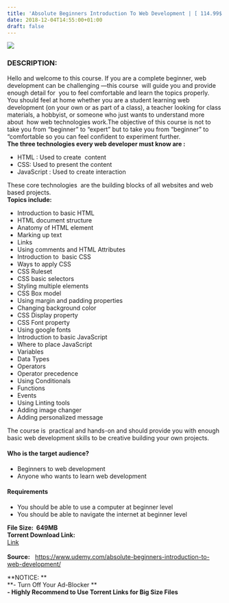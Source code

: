 ```yaml
---
title: 'Absolute Beginners Introduction To Web Development | [ 114.99$ Course For Free ]'
date: 2018-12-04T14:55:00+01:00
draft: false
---
```


[![](https://4.bp.blogspot.com/-rhyoJ_uN8hc/XAaGl7DkJOI/AAAAAAAAAic/YBry2rq0C2Uf9MHEgeyoRqlONGJBJFK3gCLcBGAs/s640/Absolute-Beginners-Introduction-to-web-development.jpg)](https://4.bp.blogspot.com/-rhyoJ_uN8hc/XAaGl7DkJOI/AAAAAAAAAic/YBry2rq0C2Uf9MHEgeyoRqlONGJBJFK3gCLcBGAs/s1600/Absolute-Beginners-Introduction-to-web-development.jpg)

### DESCRIPTION:

Hello and welcome to this course. If you are a complete beginner, web development can be challenging —this course  will guide you and provide enough detail for  you to feel comfortable and learn the topics properly.  You should feel at home whether you are a student learning web development (on your own or as part of a class), a teacher looking for class materials, a hobbyist, or someone who just wants to understand more about  how web technologies work.The objective of this course is not to take you from “beginner” to “expert” but to take you from “beginner” to “comfortable so you can feel confident to experiment further.  
**The three technologies every web developer must know are :**  

*   HTML : Used to create  content
*   CSS: Used to present the content
*   JavaScript : Used to create interaction

These core technologies  are the building blocks of all websites and web based projects.  
**Topics include:**  

*   Introduction to basic HTML
*   HTML document structure
*   Anatomy of HTML element
*   Marking up text
*   Links
*   Using comments and HTML Attributes
*   Introduction to  basic CSS
*   Ways to apply CSS
*   CSS Ruleset
*   CSS basic selectors
*   Styling multiple elements
*   CSS Box model
*   Using margin and padding properties
*   Changing background color
*   CSS Display property
*   CSS Font property
*   Using google fonts
*   Introduction to basic JavaScript
*   Where to place JavaScript
*   Variables
*   Data Types
*   Operators
*   Operator precedence
*   Using Conditionals
*   Functions
*   Events
*   Using Linting tools
*   Adding image changer
*   Adding personalized message

The course is  practical and hands-on and should provide you with enough basic web development skills to be creative building your own projects.  

#### Who is the target audience?

*   Beginners to web development
*   Anyone who wants to learn web development

#### Requirements

*   You should be able to use a computer at beginner level
*   You should be able to navigate the internet at beginner level

**File Size:  649MB**  
**Torrent Download Link:**  
 [Link](http://turboagram.com/18521555/absolute-beginners-torrentlink)  
   
**Source:**   https://www.udemy.com/absolute-beginners-introduction-to-web-development/  
  
  
**NOTICE: **  
**\- Turn Off Your Ad-Blocker **  
**\- Highly Recommend to Use Torrent Links for Big Size Files**